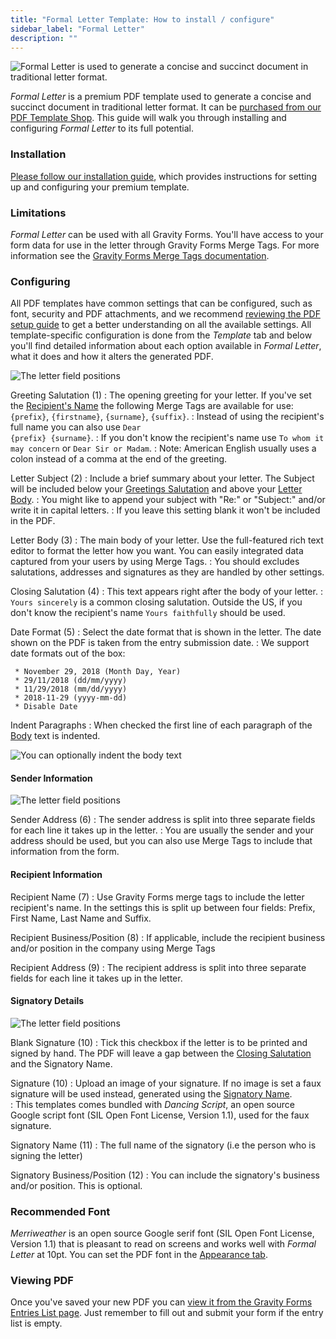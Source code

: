 ```yaml
---
title: "Formal Letter Template: How to install / configure"
sidebar_label: "Formal Letter"
description: ""
---
```


![*Formal Letter* is used to generate a concise and succinct document in traditional letter format.](https://resources.gravitypdf.com/uploads/edd/2017/03/cover-image-6.png) 

*Formal Letter* is a premium PDF template used to generate a concise and succinct document in traditional letter format. It can be [purchased from our PDF Template Shop](https://gravitypdf.com/shop/formal-letter/). This guide will walk you through installing and configuring *Formal Letter* to its full potential. 

### Installation 

[Please follow our installation guide](shop-installing-upgrading-premium-templates.md), which provides instructions for setting up and configuring your premium template.

### Limitations 

*Formal Letter* can be used with all Gravity Forms. You'll have access to your form data for use in the letter through Gravity Forms Merge Tags. For more information see the [Gravity Forms Merge Tags documentation](https://www.gravityhelp.com/documentation/article/merge-tags/).

### Configuring 

All PDF templates have common settings that can be configured, such as font, security and PDF attachments, and we recommend [reviewing the PDF setup guide](user-setup-pdf.md) to get a better understanding on all the available settings. All template-specific configuration is done from the *Template* tab and below you'll find detailed information about each option available in *Formal Letter*, what it does and how it alters the generated PDF.

![The letter field positions](https://resources.gravitypdf.com/uploads/2017/04/field-positions-1-1.png)

Greeting Salutation (1) 
:    The opening greeting for your letter. If you've set the [Recipient's Name](#recipient-name) the following Merge Tags are available for use: <code>{prefix}</code>, <code>{firstname}</code>, <code>{surname}</code>, <code>{suffix}</code>.
:    Instead of using the recipient's full name you can also use <code>Dear {prefix} {surname}</code>. 
:    If you don't know the recipient's name use <code>To whom it may concern</code> or <code>Dear Sir or Madam</code>. 
:    Note: American English usually uses a colon instead of a comma at the end of the greeting.

Letter Subject (2) 
:    Include a brief summary about your letter. The Subject will be included below your [Greetings Salutation](#greeting-salutation) and above your [Letter Body](#letter-body). 
:    You might like to append your subject with "Re:" or "Subject:" and/or write it in capital letters.
:    If you leave this setting blank it won't be included in the PDF.

Letter Body (3) 
:    The main body of your letter. Use the full-featured rich text editor to format the letter how you want. You can easily integrated data captured from your users by using Merge Tags.
:    You should excludes salutations, addresses and signatures as they are handled by other settings.

Closing Salutation (4) 
:    This text appears right after the body of your letter.
:    <code>Yours sincerely</code> is a common closing salutation. Outside the US, if you don't know the recipient's name <code>Yours faithfully</code> should be used.

Date Format (5) 
:    Select the date format that is shown in the letter. The date shown on the PDF is taken from the entry submission date.
:    We support date formats out of the box: 
     
     * November 29, 2018 (Month Day, Year)
     * 29/11/2018 (dd/mm/yyyy)
     * 11/29/2018 (mm/dd/yyyy)
     * 2018-11-29 (yyyy-mm-dd)     
     * Disable Date

Indent Paragraphs 
:    When checked the first line of each paragraph of the [Body](#letter-body) text is indented.

![You can optionally indent the body text](https://resources.gravitypdf.com/uploads/2017/04/indent-text-2.png)

#### Sender Information 

![The letter field positions](https://resources.gravitypdf.com/uploads/2017/04/field-positions-2-1.png)

Sender Address (6) 
:    The sender address is split into three separate fields for each line it takes up in the letter. 
:    You are usually the sender and your address should be used, but you can also use Merge Tags to include that information from the form. 

#### Recipient Information 

Recipient Name (7) 
:    Use Gravity Forms merge tags to include the letter recipient's name. In the settings this is split up between four fields: Prefix, First Name, Last Name and Suffix. 

Recipient Business/Position (8) 
:    If applicable, include the recipient business and/or position in the company using Merge Tags

Recipient Address (9) 
:    The recipient address is split into three separate fields for each line it takes up in the letter. 

#### Signatory Details 

![The letter field positions](https://resources.gravitypdf.com/uploads/2017/04/field-positions-3-2.png)

Blank Signature (10) 
:   Tick this checkbox if the letter is to be printed and signed by hand. The PDF will leave a gap between the [Closing Salutation](#closing-salutation) and the Signatory Name.

Signature (10) 
:    Upload an image of your signature. If no image is set a faux signature will be used instead, generated using the [Signatory Name](#signature-name).  
:    This templates comes bundled with *Dancing Script*, an open source Google script font (SIL Open Font License, Version 1.1), used for the faux signature.

Signatory Name (11) 
:    The full name of the signatory (i.e the person who is signing the letter)

Signatory Business/Position (12) 
:    You can include the signatory's business and/or position. This is optional.

### Recommended Font 

*Merriweather* is an open source Google serif font (SIL Open Font License, Version 1.1) that is pleasant to read on screens and works well with *Formal Letter* at 10pt. You can set the PDF font in the [Appearance tab](user-setup-pdf.md#appearance-tab).

### Viewing PDF 

Once you've saved your new PDF you can [view it from the Gravity Forms Entries List page](user-viewing-pdfs.md). Just remember to fill out and submit your form if the entry list is empty.